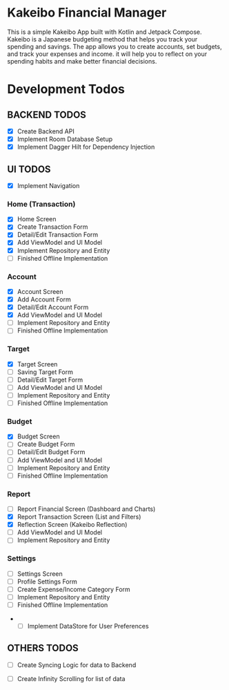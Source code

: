 # Kakeibo Financial Manager

This is a simple Kakeibo App built with Kotlin and Jetpack Compose.
Kakeibo is a Japanese budgeting method that helps you track your spending and savings. The app
allows you to create accounts, set budgets, and track your expenses and income. it will help you to
reflect on your spending habits and make better financial decisions.

# Development Todos

## BACKEND TODOS

- [x] Create Backend API
- [x] Implement Room Database Setup
- [x] Implement Dagger Hilt for Dependency Injection

## UI TODOS

- [x] Implement Navigation

### Home (Transaction)

- [x] Home Screen
- [x] Create Transaction Form
- [x] Detail/Edit Transaction Form
- [x] Add ViewModel and UI Model
- [x] Implement Repository and Entity
- [ ] Finished Offline Implementation

### Account

- [x] Account Screen
- [x] Add Account Form
- [x] Detail/Edit Account Form
- [x] Add ViewModel and UI Model
- [ ] Implement Repository and Entity
- [ ] Finished Offline Implementation

### Target

- [x] Target Screen
- [ ] Saving Target Form
- [ ] Detail/Edit Target Form
- [ ] Add ViewModel and UI Model
- [ ] Implement Repository and Entity
- [ ] Finished Offline Implementation

### Budget

- [x] Budget Screen
- [ ] Create Budget Form
- [ ] Detail/Edit Budget Form
- [ ] Add ViewModel and UI Model
- [ ] Implement Repository and Entity
- [ ] Finished Offline Implementation

### Report

- [ ] Report Financial Screen (Dashboard and Charts)
- [x] Report Transaction Screen (List and Filters)
- [x] Reflection Screen (Kakeibo Reflection)
- [ ] Add ViewModel and UI Model
- [ ] Implement Repository and Entity

### Settings

- [ ] Settings Screen
- [ ] Profile Settings Form
- [ ] Create Expense/Income Category Form
- [ ] Implement Repository and Entity
- [ ] Finished Offline Implementation
- - [ ] Implement DataStore for User Preferences

## OTHERS TODOS

- [ ] Create Syncing Logic for data to Backend
- [ ] Create Infinity Scrolling for list of data

